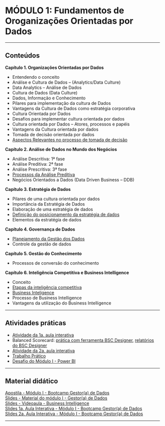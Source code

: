 # MÓDULO 1: Fundamentos de Oroganizações Orientadas por Dados  

---  

## Conteúdos
**Capítulo 1. Organizações Orientadas por Dados**  
- Entendendo o conceito  
- Análise e Cultura de Dados – (Analytics/Data Culture) 
- Data Analytics – Análise de Dados  
- Cultura de Dados (Data Culture) 
- Dados, Informação e Conhecimento 
- Pilares para implementação da cultura de Dados
- Vantagens da Cultura de Dados como estratégia corporativa  
- Cultura Orientada por Dados 
- Desafios para implementar cultura orientada por dados 
- Cultura orientada por Dados – Atores, processos e papéis 
- Vantagens da Cultura orientada por dados 
- Tomada de decisão orientada por dados  
- [Aspectos Relevantes no processo de tomada de decisão](https://github.com/rosacarla/Data-Analytics-bootcamp-gestor-de-dados/blob/main/modulo%201-GD/outras-praticas/acompanhamento-planner.jpg)

**Capítulo 2. Análise de Dados no Mundo dos Negócios**  
- Análise Descritiva: 1ª fase 
- Análise Preditiva: 2ª fase  
- Análise Prescritiva: 3ª fase 
- [Processos da Análise Preditiva](https://en.wikipedia.org/wiki/Predictive_analytics#Predictive_models) 
- Negócios Orientados a Dados (Data Driven Business – DDB)  

**Capítulo 3. Estratégia de Dados**  
- Pilares de uma cultura orientada por dados  
- Importância da Estratégia de Dados  
- Elaboração de uma estratégia de dados 
- [Definição do posicionamento da estratégia de dados](https://github.com/rosacarla/Data-Analytics-bootcamp-gestor-de-dados/tree/main/modulo%201-GD/outras-praticas/balanced-scorecard) 
- Elementos da estratégia de dados

**Capítulo 4. Governança de Dados**  
- [Planejamento da Gestão dos Dados](https://github.com/rosacarla/Data-Analytics-bootcamp-gestor-de-dados/blob/main/modulo%201-GD/trabalho-pratico/data-management-dama-dmbok-v2.jpg)  
- Controle da gestão de dados

**Capítulo 5. Gestão do Conhecimento**  
- Processos de conversão do conhecimento

**Capítulo 6. Inteligência Competitiva e Business Intelligence**  
- Conceito
- [Etapas da inteligência competitiva](https://github.com/rosacarla/Data-Analytics-bootcamp-gestor-de-dados/blob/main/modulo%201-GD/trabalho-pratico/etapas-inteligencia-competitiva.jpg) 
- [Business Inteligence](https://github.com/rosacarla/Data-Analytics-bootcamp-gestor-de-dados/tree/main/modulo%201-GD/pratica-powerBI)
- Processo de Business Intelligence
- Vantagens da utilização do Business Intelligence 


---  


## Atividades práticas
- [Atividade da 1a. aula interativa](https://github.com/rosacarla/Data-Analytics-bootcamp-gestor-de-dados/blob/main/modulo%201-GD/outras-praticas/atividade-aula-interativa1.pdf)  
- Balanced Scorecard: [prática com ferramenta BSC Designer](https://github.com/rosacarla/Data-Analytics-bootcamp-gestor-de-dados/blob/main/modulo%201-GD/outras-praticas/balanced-scorecard/Ferramenta_BSC_Designer.gif), [relatórios do BSC Designer](https://github.com/rosacarla/Data-Analytics-bootcamp-gestor-de-dados/tree/main/modulo%201-GD/outras-praticas/balanced-scorecard)  
- [Atividade da 2a. aula interativa](https://github.com/rosacarla/Data-Analytics-bootcamp-gestor-de-dados/blob/main/modulo%201-GD/outras-praticas/atividade-aula-interativa2.pdf)  
- [Trabalho Prático](https://github.com/rosacarla/Data-Analytics-bootcamp-gestor-de-dados/tree/main/modulo%201-GD/trabalho-pratico)  
- [Desafio do Módulo I - Power BI](https://github.com/rosacarla/Data-Analytics-bootcamp-gestor-de-dados/blob/main/modulo%201-GD/desafio1-bootcamp-odd/desafio_bootcamp_ood/Orienta%C3%A7%C3%B5es%20para%20o%20Desafio.pdf)  


---  


## Material didático  
[Apostila - Módulo I - Bootcamp Gestor(a) de Dados](https://github.com/rosacarla/Data-Analytics-bootcamp-gestor-de-dados/blob/main/modulo%201-GD/material-de-aulas/Apostila%20-%20M%C3%B3dulo%201%20-%20Bootcamp%20Gestor(a)%20de%20Dados.pdf)  
[Slides - Material do módulo I - Gestor(a) de Dados](https://github.com/rosacarla/Data-Analytics-bootcamp-gestor-de-dados/blob/main/modulo%201-GD/material-de-aulas/Slides%20-%20Material%20do%20m%C3%B3dulo%201%20-%20Gestor(a)%20de%20dados.pdf)  
[Slides - Videoaula - Business Intelligence](https://github.com/rosacarla/Data-Analytics-bootcamp-gestor-de-dados/blob/main/modulo%201-GD/material-de-aulas/Slides-videoaula-business-intelligence.pdf)  
[Slides 1a. Aula Interativa - Módulo I - Bootcamp Gestor(a) de Dados](https://github.com/rosacarla/Data-Analytics-bootcamp-gestor-de-dados/blob/main/modulo%201-GD/material-de-aulas/Slides%201a%20Aula%20Interativa%20-%20M%C3%B3dulo%201%20-%20Bootcamp%20Gestor(a)%20de%20Dados.pdf)  
[Slides 2a. Aula Interativa - Módulo I - Bootcamp Gestor(a) de Dados](https://github.com/rosacarla/Data-Analytics-bootcamp-gestor-de-dados/blob/main/modulo%201-GD/material-de-aulas/Slides%202a%20Aula%20Interativa%20%E2%88%92%20M%C3%B3dulo%201%20%E2%88%92%20Bootcamp%20Gestor(a)%20de%20Dados.pdf)  


---  
